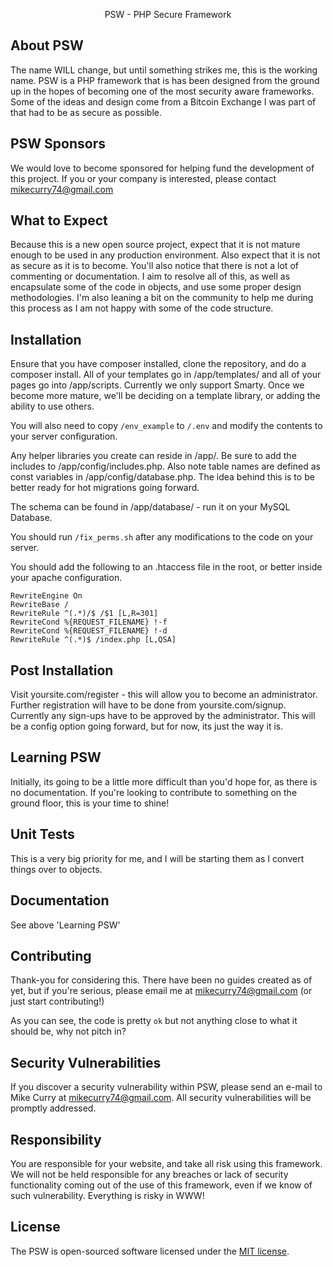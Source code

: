 <p align="center">PSW - PHP Secure Framework</p>

## About PSW
The name WILL change, but until something strikes me, this is
the working name. PSW is a PHP framework that is has been designed 
from the ground up in the hopes of becoming one of the most security
aware frameworks. Some of the ideas and design come from
a Bitcoin Exchange I was part of that had to be as secure as 
possible.

## PSW Sponsors
We would love to become sponsored for helping fund the development of this
project. If you or your company is interested, please contact 
mikecurry74@gmail.com

## What to Expect
Because this is a new open source project, expect that it
is not mature enough to be used in any production environment.
Also expect that it is not as secure as it is to become. You'll
also notice that there is not a lot of commenting or documentation.
I aim to resolve all of this, as well as encapsulate some of the 
code in objects, and use some proper design methodologies. I'm
also leaning a bit on the community to help me during this process
as I am not happy with some of the code structure.

## Installation
Ensure that you have composer installed, clone the repository, and
do a composer install. All of your templates go in 
/app/templates/ and all of your pages go into /app/scripts. Currently
we only support Smarty. Once we become more mature, we'll be deciding
on a template library, or adding the ability to use others.

You will also need to copy `/env_example` to `/.env` and modify the 
contents to your server configuration. 

Any helper libraries you create can reside in /app/. Be sure to add the
includes to /app/config/includes.php. Also note table names are defined
as const variables in /app/config/database.php. The idea behind this is
to be better ready for hot migrations going forward.

The schema can be found in /app/database/ - run it on your MySQL Database.

You should run `/fix_perms.sh` after any modifications to the code on
your server.

You should add the following to an .htaccess file in the root, or better
inside your apache configuration.

~~~~
RewriteEngine On
RewriteBase /
RewriteRule ^(.*)/$ /$1 [L,R=301]
RewriteCond %{REQUEST_FILENAME} !-f
RewriteCond %{REQUEST_FILENAME} !-d
RewriteRule ^(.*)$ /index.php [L,QSA]
~~~~

## Post Installation
Visit yoursite.com/register - this will allow you to become an 
administrator. Further registration will have to be done from 
yoursite.com/signup. Currently any sign-ups have to be approved
by the administrator. This will be a config option going forward,
but for now, its just the way it is.

## Learning PSW
Initially, its going to be a little more difficult than you'd hope
for, as there is no documentation. If you're looking to contribute 
to something on the ground floor, this is your time to shine!

## Unit Tests
This is a very big priority for me, and I will be starting them
as I convert things over to objects.

## Documentation
See above 'Learning PSW'

## Contributing
Thank-you for considering this. There have been no guides created 
as of yet, but if you're serious, please email me at 
mikecurry74@gmail.com (or just start contributing!)

As you can see, the code is pretty `ok` but not anything close
to what it should be, why not pitch in?

## Security Vulnerabilities
If you discover a security vulnerability within PSW, please send 
an e-mail to Mike Curry at mikecurry74@gmail.com. All security 
vulnerabilities will be promptly addressed.

## Responsibility
You are responsible for your website, and take all risk using this
framework. We will not be held responsible for any breaches or
lack of security functionality coming out of the use of this framework,
even if we know of such vulnerability. Everything is risky in WWW!

## License
The PSW is open-sourced software licensed under the [MIT license](http://opensource.org/licenses/MIT).
